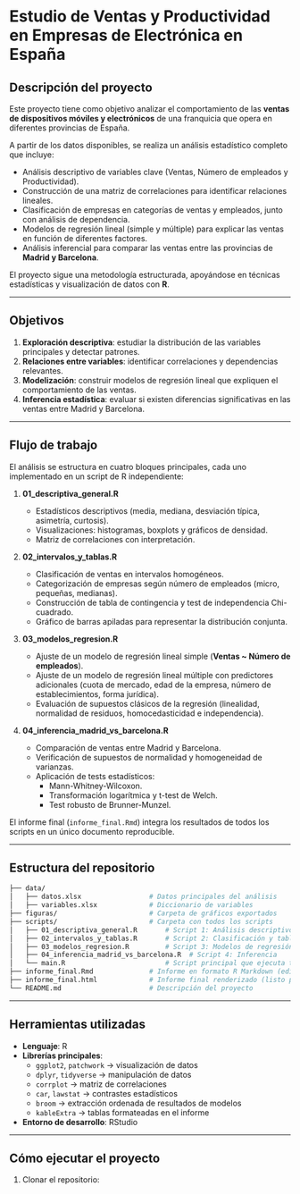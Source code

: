 # Estudio de Ventas y Productividad en Empresas de Electrónica en España

## Descripción del proyecto
Este proyecto tiene como objetivo analizar el comportamiento de las **ventas de dispositivos móviles y electrónicos** de una franquicia que opera en diferentes provincias de España.  

A partir de los datos disponibles, se realiza un análisis estadístico completo que incluye:  
- Análisis descriptivo de variables clave (Ventas, Número de empleados y Productividad).  
- Construcción de una matriz de correlaciones para identificar relaciones lineales.  
- Clasificación de empresas en categorías de ventas y empleados, junto con análisis de dependencia.  
- Modelos de regresión lineal (simple y múltiple) para explicar las ventas en función de diferentes factores.  
- Análisis inferencial para comparar las ventas entre las provincias de **Madrid y Barcelona**.  

El proyecto sigue una metodología estructurada, apoyándose en técnicas estadísticas y visualización de datos con **R**.

---

## Objetivos
1. **Exploración descriptiva**: estudiar la distribución de las variables principales y detectar patrones.  
2. **Relaciones entre variables**: identificar correlaciones y dependencias relevantes.  
3. **Modelización**: construir modelos de regresión lineal que expliquen el comportamiento de las ventas.  
4. **Inferencia estadística**: evaluar si existen diferencias significativas en las ventas entre Madrid y Barcelona.  

---

## Flujo de trabajo
El análisis se estructura en cuatro bloques principales, cada uno implementado en un script de R independiente:

1. **01_descriptiva_general.R**  
   - Estadísticos descriptivos (media, mediana, desviación típica, asimetría, curtosis).  
   - Visualizaciones: histogramas, boxplots y gráficos de densidad.  
   - Matriz de correlaciones con interpretación.

2. **02_intervalos_y_tablas.R**  
   - Clasificación de ventas en intervalos homogéneos.  
   - Categorización de empresas según número de empleados (micro, pequeñas, medianas).  
   - Construcción de tabla de contingencia y test de independencia Chi-cuadrado.  
   - Gráfico de barras apiladas para representar la distribución conjunta.

3. **03_modelos_regresion.R**  
   - Ajuste de un modelo de regresión lineal simple (**Ventas ~ Número de empleados**).  
   - Ajuste de un modelo de regresión lineal múltiple con predictores adicionales (cuota de mercado, edad de la empresa, número de establecimientos, forma jurídica).  
   - Evaluación de supuestos clásicos de la regresión (linealidad, normalidad de residuos, homocedasticidad e independencia).  

4. **04_inferencia_madrid_vs_barcelona.R**  
   - Comparación de ventas entre Madrid y Barcelona.  
   - Verificación de supuestos de normalidad y homogeneidad de varianzas.  
   - Aplicación de tests estadísticos:  
     - Mann-Whitney-Wilcoxon.  
     - Transformación logarítmica y t-test de Welch.  
     - Test robusto de Brunner-Munzel.  

El informe final (`informe_final.Rmd`) integra los resultados de todos los scripts en un único documento reproducible.

---

## Estructura del repositorio

```bash
├── data/
│   ├── datos.xlsx                 # Datos principales del análisis
│   ├── variables.xlsx             # Diccionario de variables
├── figuras/                       # Carpeta de gráficos exportados
├── scripts/                       # Carpeta con todos los scripts
│   ├── 01_descriptiva_general.R       # Script 1: Análisis descriptivo
│   ├── 02_intervalos_y_tablas.R       # Script 2: Clasificación y tablas
│   ├── 03_modelos_regresion.R         # Script 3: Modelos de regresión
│   ├── 04_inferencia_madrid_vs_barcelona.R  # Script 4: Inferencia
│   └── main.R                         # Script principal que ejecuta todo
├── informe_final.Rmd              # Informe en formato R Markdown (editable)
├── informe_final.html             # Informe final renderizado (listo para ver)
└── README.md                      # Descripción del proyecto
```


---

## Herramientas utilizadas
- **Lenguaje**: R  
- **Librerías principales**:  
  - `ggplot2`, `patchwork` → visualización de datos  
  - `dplyr`, `tidyverse` → manipulación de datos  
  - `corrplot` → matriz de correlaciones  
  - `car`, `lawstat` → contrastes estadísticos  
  - `broom` → extracción ordenada de resultados de modelos  
  - `kableExtra` → tablas formateadas en el informe  
- **Entorno de desarrollo**: RStudio  

---

## Cómo ejecutar el proyecto
1. Clonar el repositorio:  
   ```bash



